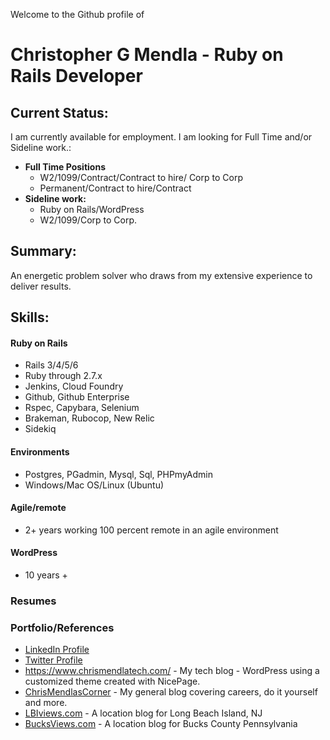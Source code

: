 Welcome to the Github profile of
# Christopher G Mendla - Ruby on Rails Developer

## Current Status:
I am currently available for employment. I am looking for Full Time and/or Sideline work.:
* **Full Time Positions**
	* W2/1099/Contract/Contract to hire/ Corp to Corp
	* Permanent/Contract to hire/Contract
* **Sideline work:**
	* Ruby on Rails/WordPress
	* W2/1099/Corp to Corp. 

## Summary:
An energetic problem solver who draws from my extensive experience to deliver results. 

## Skills:
#### Ruby on Rails

 - Rails 3/4/5/6
 - Ruby through 2.7.x
 - Jenkins, Cloud Foundry
 - Github, Github Enterprise
 - Rspec, Capybara, Selenium
 - Brakeman, Rubocop, New Relic
 - Sidekiq

####  Environments
* Postgres, PGadmin, Mysql, Sql, PHPmyAdmin
* Windows/Mac OS/Linux (Ubuntu)
 
####  Agile/remote
* 2+ years working 100 percent remote in an agile environment 

#### WordPress
* 10 years +
### Resumes

### Portfolio/References
* [LinkedIn Profile](https://www.linkedin.com/in/christophergmendla/)
* [Twitter Profile](https://twitter.com/cgmendla)
* https://www.chrismendlatech.com/ - My tech blog - WordPress using a customized theme created with NicePage. 
* [ChrisMendlasCorner](https://www.chrismendlascorner.com/) - My general blog covering careers, do it yourself and more. 
* [LBIviews.com](https://www.lbiviews.com/) - A location blog for Long Beach Island, NJ 
* [BucksViews.com](https://www.bucksviews.com/) - A location blog for Bucks County Pennsylvania
<!--
**cmendla/cmendla** is a ✨ _special_ ✨ repository because its `README.md` (this file) appears on your GitHub profile.

Here are some ideas to get you started:

- 🔭 I’m currently working on ...
- 🌱 I’m currently learning ...
- 👯 I’m looking to collaborate on ...
- 🤔 I’m looking for help with ...
- 💬 Ask me about ...
- 📫 How to reach me: ...
- 😄 Pronouns: ...
- ⚡ Fun fact: ...
-->
